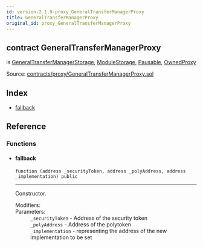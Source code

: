 ```yaml
---
id: version-2.1.0-proxy_GeneralTransferManagerProxy
title: GeneralTransferManagerProxy
original_id: proxy_GeneralTransferManagerProxy
---
```


<div class="contract-doc"><div class="contract"><h2 class="contract-header"><span class="contract-kind">contract</span> GeneralTransferManagerProxy</h2><p class="base-contracts"><span>is</span> <a href="storage_GeneralTransferManagerStorage.html">GeneralTransferManagerStorage</a><span>, </span><a href="modules_ModuleStorage.html">ModuleStorage</a><span>, </span><a href="Pausable.html">Pausable</a><span>, </span><a href="proxy_OwnedProxy.html">OwnedProxy</a></p><div class="source">Source: <a href="https://github.com/PolymathNetwork/polymath-core/blob/v2.1.0/contracts/proxy/GeneralTransferManagerProxy.sol" target="_blank">contracts/proxy/GeneralTransferManagerProxy.sol</a></div></div><div class="index"><h2>Index</h2><ul><li><a href="proxy_GeneralTransferManagerProxy.html#">fallback</a></li></ul></div><div class="reference"><h2>Reference</h2><div class="functions"><h3>Functions</h3><ul><li><div class="item function"><span id="fallback" class="anchor-marker"></span><h4 class="name">fallback</h4><div class="body"><code class="signature">function <strong></strong><span>(address _securityToken, address _polyAddress, address _implementation) </span><span>public </span></code><hr/><div class="description"><p>Constructor.</p></div><dl><dt><span class="label-modifiers">Modifiers:</span></dt><dd></dd><dt><span class="label-parameters">Parameters:</span></dt><dd><div><code>_securityToken</code> - Address of the security token</div><div><code>_polyAddress</code> - Address of the polytoken</div><div><code>_implementation</code> - representing the address of the new implementation to be set</div></dd></dl></div></div></li></ul></div></div></div>
